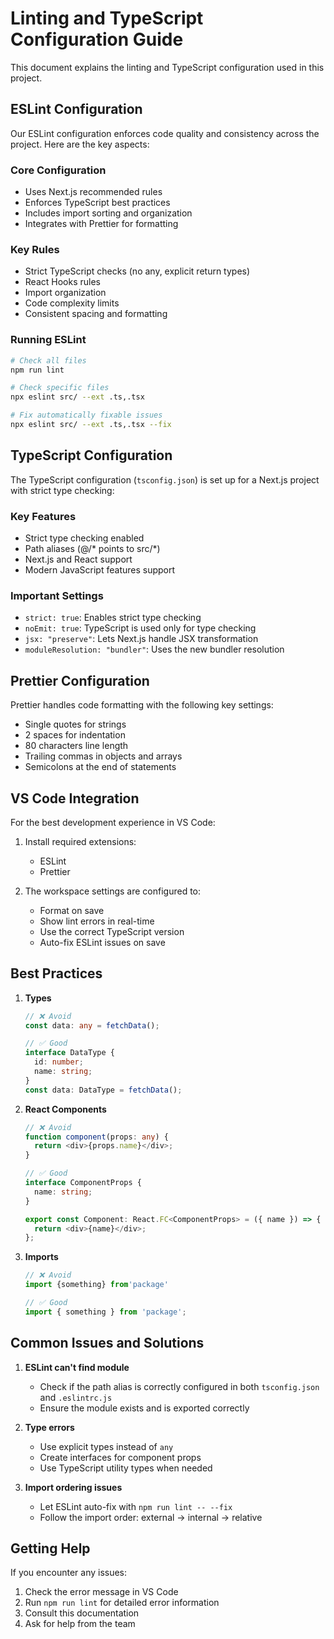 # Linting and TypeScript Configuration Guide

This document explains the linting and TypeScript configuration used in this project.

## ESLint Configuration

Our ESLint configuration enforces code quality and consistency across the project. Here are the key aspects:

### Core Configuration
- Uses Next.js recommended rules
- Enforces TypeScript best practices
- Includes import sorting and organization
- Integrates with Prettier for formatting

### Key Rules
- Strict TypeScript checks (no any, explicit return types)
- React Hooks rules
- Import organization
- Code complexity limits
- Consistent spacing and formatting

### Running ESLint
```bash
# Check all files
npm run lint

# Check specific files
npx eslint src/ --ext .ts,.tsx

# Fix automatically fixable issues
npx eslint src/ --ext .ts,.tsx --fix
```

## TypeScript Configuration

The TypeScript configuration (`tsconfig.json`) is set up for a Next.js project with strict type checking:

### Key Features
- Strict type checking enabled
- Path aliases (@/* points to src/*)
- Next.js and React support
- Modern JavaScript features support

### Important Settings
- `strict: true`: Enables strict type checking
- `noEmit: true`: TypeScript is used only for type checking
- `jsx: "preserve"`: Lets Next.js handle JSX transformation
- `moduleResolution: "bundler"`: Uses the new bundler resolution

## Prettier Configuration

Prettier handles code formatting with the following key settings:
- Single quotes for strings
- 2 spaces for indentation
- 80 characters line length
- Trailing commas in objects and arrays
- Semicolons at the end of statements

## VS Code Integration

For the best development experience in VS Code:

1. Install required extensions:
   - ESLint
   - Prettier

2. The workspace settings are configured to:
   - Format on save
   - Show lint errors in real-time
   - Use the correct TypeScript version
   - Auto-fix ESLint issues on save

## Best Practices

1. **Types**
   ```typescript
   // ❌ Avoid
   const data: any = fetchData();
   
   // ✅ Good
   interface DataType {
     id: number;
     name: string;
   }
   const data: DataType = fetchData();
   ```

2. **React Components**
   ```typescript
   // ❌ Avoid
   function component(props: any) {
     return <div>{props.name}</div>;
   }
   
   // ✅ Good
   interface ComponentProps {
     name: string;
   }
   
   export const Component: React.FC<ComponentProps> = ({ name }) => {
     return <div>{name}</div>;
   };
   ```

3. **Imports**
   ```typescript
   // ❌ Avoid
   import {something} from'package'
   
   // ✅ Good
   import { something } from 'package';
   ```

## Common Issues and Solutions

1. **ESLint can't find module**
   - Check if the path alias is correctly configured in both `tsconfig.json` and `.eslintrc.js`
   - Ensure the module exists and is exported correctly

2. **Type errors**
   - Use explicit types instead of `any`
   - Create interfaces for component props
   - Use TypeScript utility types when needed

3. **Import ordering issues**
   - Let ESLint auto-fix with `npm run lint -- --fix`
   - Follow the import order: external → internal → relative

## Getting Help

If you encounter any issues:
1. Check the error message in VS Code
2. Run `npm run lint` for detailed error information
3. Consult this documentation
4. Ask for help from the team 